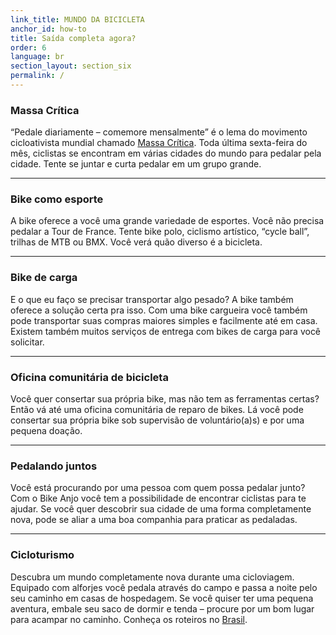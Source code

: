 ```yaml
---
link_title: MUNDO DA BICICLETA
anchor_id: how-to
title: Saída completa agora?
order: 6
language: br
section_layout: section_six
permalink: /
---
```


### Massa Crítica
“Pedale diariamente – comemore mensalmente” é o lema do movimento cicloativista mundial chamado [Massa Crítica](http://bicicletada.org/). Toda última sexta-feira do mês, ciclistas se encontram em várias cidades do mundo para pedalar pela cidade. Tente se juntar e curta pedalar em um grupo grande.

***

### Bike como esporte
A bike oferece a você uma grande variedade de esportes. Você não precisa pedalar a Tour de France. Tente bike polo, ciclismo artístico, “cycle ball”, trilhas de MTB ou BMX. Você verá quão diverso é a bicicleta.

***

### Bike de carga
E o que eu faço se precisar transportar algo pesado? A bike também oferece a solução certa pra isso. Com uma bike cargueira você também pode transportar suas compras maiores simples e facilmente até em casa. Existem também muitos serviços de entrega com bikes de carga para você solicitar.

***

### Oficina comunitária de bicicleta 
Você quer consertar sua própria bike, mas não tem as ferramentas certas? Então vá até uma oficina comunitária de reparo de bikes. Lá você pode consertar sua própria bike sob supervisão de voluntário(a)s) e por uma pequena doação.

***

### Pedalando juntos
Você está procurando por uma pessoa com quem possa pedalar junto? Com o Bike Anjo você tem a possibilidade de encontrar ciclistas para te ajudar. Se você quer descobrir sua cidade de uma forma completamente nova, pode se aliar a uma boa companhia para praticar as pedaladas.

***

### Cicloturismo
Descubra um mundo completamente nova durante uma cicloviagem. Equipado com alforjes você pedala através do campo e passa a noite pelo seu caminho em casas de hospedagem. Se você quiser ter uma pequena aventura, embale seu saco de dormir e tenda – procure por um bom lugar para acampar no caminho. Conheça os roteiros no [Brasil](http://www.clubedecicloturismo.com.br/).
